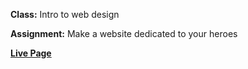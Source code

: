 **Class:** Intro to web design

**Assignment:** Make a website dedicated to your heroes

**[Live Page](http://eriklin.github.io/Hero-Site/)**
